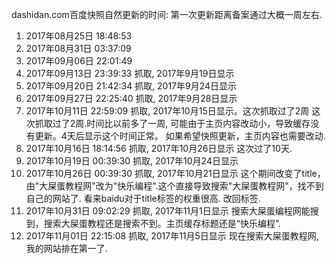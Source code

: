 dashidan.com百度快照自然更新的时间:
第一次更新距离备案通过大概一周左右.
1. 2017年08月25日 18:48:53
2. 2017年08月31日 03:37:09
3. 2017年09月06日 22:01:49
4. 2017年09月13日 23:39:33 抓取, 2017年9月19日显示
5. 2017年09月20日 21:42:34 抓取, 2017年9月24日显示
6. 2017年09月27日 22:25:40 抓取, 2017年9月28日显示
7. 2017年10月11日 22:59:09 抓取, 2017年10月15日显示。这次抓取过了2周
	这次抓取过了2周.时间比以前多了一周, 可能由于主页内容改动小，导致缓存没有更新。4天后显示这个时间正常。
	如果希望快照更新，主页内容也需要改动.
8. 2017年10月16日 18:14:56 抓取, 2017年10月26日显示
	这次过了10天.
9.  2017年10月19日 00:39:30 抓取, 2017年10月24日显示
10.  2017年10月26日 00:39:30 抓取, 2017年10月21日显示
	这个期间改变了title，由"大屎蛋教程网"改为"快乐编程".这个直接导致搜索"大屎蛋教程网"，找不到自己的网站了.
	看来baidu对于title标签的权重很高.
	改回标签.
11. 2017年10月31日 09:02:29 抓取, 2017年11月1日显示
	搜索大屎蛋编程网能搜到，搜索大屎蛋教程还是搜索不到。主页缓存标题还是“快乐编程”.
12. 2017年11月01日 22:15:08 抓取, 2017年11月5日显示
	现在搜索大屎蛋教程网,我的网站排在第一了.
